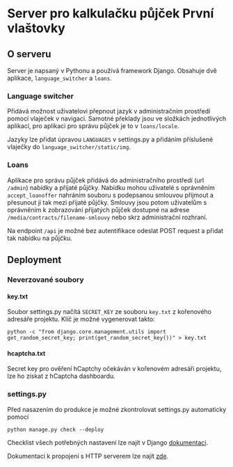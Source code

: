 # Server pro kalkulačku půjček První vlaštovky

## O serveru
Server je napsaný v Pythonu a používá framework Django. Obsahuje dvě aplikace, `language_switcher` a `loans`.

### Language switcher
Přidává možnost uživatelovi přepnout jazyk v administračním prostředí pomocí vlaječek v navigaci. Samotné překlady jsou ve složkách jednotlivých aplikací, pro aplikaci pro správu půjček je to v `loans/locale`.

Jazyky lze přidat úpravou `LANGUAGES` v settings.py a přidáním příslušené vlaječky do `language_switcher/static/img`.

### Loans
Aplikace pro správu půjček přidává do administračního prostředí (url `/admin`) nabídky a přijaté půjčky. Nabídku mohou uživatelé s oprávněním `accept_loanoffer` nahráním souboru s podepsanou smlouvou přijmout a přesunout ji tak mezi přijaté půjčky. Smlouvy jsou potom uživatelům s oprávněním k zobrazování přijatých půjček dostupné na adrese `/media/contracts/filename-smlouvy` nebo skrz administrační rozhraní.

Na endpoint `/api` je možné bez autentifikace odeslat POST request a přidat tak nabídku na půjčku. 

## Deployment

### Neverzované soubory

#### key.txt
Soubor settings.py načítá `SECRET_KEY` ze souboru `key.txt` z kořenového adresáře projektu. Klíč je možné vygenerovat takto:

`python -c "from django.core.management.utils import get_random_secret_key; print(get_random_secret_key())" > key.txt`

#### hcaptcha.txt
Secret key pro ověření hCaptchy očekáván v kořenovém adresáři projektu, lze ho získat z hCaptcha dashboardu.

### settings.py
Před nasazením do produkce je možné zkontrolovat settings.py automaticky pomocí

`python manage.py check --deploy`

Checklist všech potřebných nastavení lze najít v Django [dokumentaci](https://docs.djangoproject.com/en/3.1/howto/deployment/checklist/).

Dokumentaci k propojení s HTTP serverem lze najít [zde](https://docs.djangoproject.com/en/3.1/howto/deployment/).
